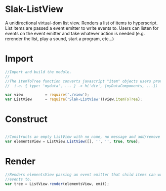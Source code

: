 # Slak-ListView
A unidirectional virtual-dom list view.  Renders a list of items to hyperscript.
List items are passed a event emitter to write events to.  Users can listen for events
on the event emitter and take whatever action is needed (e.g. rerender the list,
play a sound, start a program, etc...)

# Import

``` js
//Import and build the module.
//
//The itemToTree function converts javascript "item" objects users provide to hyperscript trees
//  i.e. { type: 'mydata', ... } -> h('div', [myDataComponents, ...])

var view          = require('./view');
var ListView      = require('Slak-ListView')(view.itemToTree);
```

# Construct

``` js

//Constructs an empty ListView with no name, no message and add/remove buttons
var elementsView = ListView.ListView([], '', '', true, true);

```

# Render

``` js
//Renders elementsView passing an event emitter that child items can write
//events to.
var tree = ListView.render(elementsView, emit);
```
